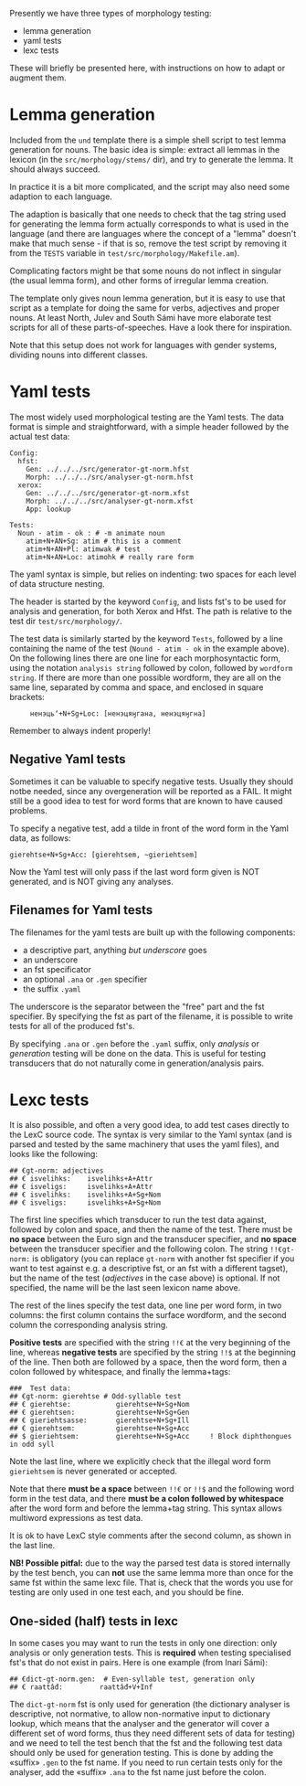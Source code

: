 Presently we have three types of morphology testing:

* lemma generation
* yaml tests
* lexc tests

These will briefly be presented here, with instructions on how to adapt or
augment them.

# Lemma generation

Included from the `und` template there is a simple shell script to test lemma
generation for nouns. The basic idea is simple: extract all lemmas in the
lexicon (in the `src/morphology/stems/` dir), and try to generate the lemma.
It should always succeed.

In practice it is a bit more complicated, and the script may also need some
adaption to each language.

The adaption is basically that one needs to check that the tag string used for
generating the lemma form actually corresponds to what is used in the language
(and there are languages where the concept of a "lemma" doesn't make that much
sense - if that is so, remove the test script by removing it from the `TESTS`
variable in `test/src/morphology/Makefile.am`).

Complicating factors might be that some nouns do not inflect in singular (the
usual lemma form), and other forms of irregular lemma creation.

The template only gives noun lemma generation, but it is easy to use that script
as a template for doing the same for verbs, adjectives and proper nouns. At least
North, Julev and South Sámi have more elaborate test scripts for all of these
parts-of-speeches. Have a look there for inspiration.

Note that this setup does not work for languages with gender systems, dividing
nouns into different classes.

# Yaml tests

The most widely used morphological testing are the Yaml tests. The data format
is simple and straightforward, with a simple header followed by the actual test
data:

```
Config:
  hfst:
    Gen: ../../../src/generator-gt-norm.hfst
    Morph: ../../../src/analyser-gt-norm.hfst
  xerox:
    Gen: ../../../src/generator-gt-norm.xfst
    Morph: ../../../src/analyser-gt-norm.xfst
    App: lookup

Tests:
  Noun - atim - ok : # -m animate noun
    atim+N+AN+Sg: atim # this is a comment
    atim+N+AN+Pl: atimwak # test
    atim+N+AN+Loc: atimohk # really rare form
```

The yaml syntax is simple, but relies on indenting: two spaces for each level of
data structure nesting.

The header is started by the keyword `Config`, and lists fst's to be used for
analysis and generation, for both Xerox and Hfst. The path is relative to the
test dir `test/src/morphology/`.

The test data is similarly started by the keyword `Tests`, followed by a line
containing the name of the test (`Nound - atim - ok` in the example above).
On the following lines there are one line for each morphosyntactic form, using
the notation `analysis string` followed by colon, followed by
`wordform string`. If there are more than one possible wordform, they are all
on the same line, separated by comma and space, and enclosed in square brackets:

```
     ненэцьʼ+N+Sg+Loc: [ненэцяӈгана, ненэцяӈгна]
```

Remember to always indent properly!

## Negative Yaml tests

Sometimes it can be valuable to specify negative tests. Usually they should
notbe needed, since any overgeneration will be reported as a FAIL. It might
still be a good idea to test for word forms that are known to have caused
problems.

To specify a negative test, add a tilde in front of the word form in the Yaml
data, as follows:

```
gierehtse+N+Sg+Acc: [gierehtsem, ~gieriehtsem]
```

Now the Yaml test will only pass if the last word form given is NOT generated,
and is NOT giving any analyses.

## Filenames for Yaml tests

The filenames for the yaml tests are built up with the following components:

* a descriptive part, anything *but underscore* goes
* an underscore
* an fst specificator
* an optional `.ana` or `.gen` specifier
* the suffix `.yaml`

The underscore is the separator between the "free" part and the fst specifier.
By specifying the fst as part of the filename, it is possible to write tests for
all of the produced fst's.

By specifying `.ana` or `.gen` before the `.yaml` suffix, only
*analysis* or *generation* testing will be done on the data. This is useful
for testing transducers that do not naturally come in generation/analysis pairs.

# Lexc tests

It is also possible, and often a very good idea, to add test cases directly to
the LexC source code. The syntax is very similar to the Yaml syntax (and is
parsed and tested by the same machinery that uses the yaml files), and looks
like the following:

```
## €gt-norm: adjectives
## € isvelihks:    isvelihks+A+Attr
## € isveligs:     isvelihks+A+Attr
## € isvelihks:    isvelihks+A+Sg+Nom
## € isveligs:     isvelihks+A+Sg+Nom
```

The first line specifies which transducer to run the test data against, followed
by colon and space, and then the name of the test. There must be **no space**
between the Euro sign and the transducer specifier, and **no space** between the
transducer specifier and the following colon. The string `!!€gt-norm:` is
obligatory (you can replace `gt-norm` with another fst specifier if you want
to test against e.g. a descriptive fst, or an fst with a different tagset), but
the name of the test (*adjectives* in the case above) is optional. If not
specified, the name will be the last seen lexicon name above.

The rest of the lines specify the test data, one line per word form, in two
columns: the first column contains the surface wordform, and the second column
the corresponding analysis string.

**Positive tests** are specified with the string `!!€` at the very beginning
of the line, whereas **negative tests** are specified by the string `!!$` at
the beginning of the line. Then both are followed by a space, then the word
form, then a colon followed by whitespace, and finally the lemma+tags:

```
###  Test data:
## €gt-norm: gierehtse # Odd-syllable test
## € gierehtse:           gierehtse+N+Sg+Nom
## € gierehtsen:          gierehtse+N+Sg+Gen
## € gieriehtsasse:       gierehtse+N+Sg+Ill
## € gierehtsem:          gierehtse+N+Sg+Acc
## $ gieriehtsem:         gierehtse+N+Sg+Acc     ! Block diphthongues in odd syll
```

Note the last line, where we explicitly check that the illegal word form
`gieriehtsem` is never generated or accepted.

Note that there **must be a space** between `!!€` or `!!$` and the following
word form in the test data, and there **must be a colon followed by whitespace**
after the word form and before the lemma+tag string. This syntax allows
multiword expressions as test data.

It is ok to have LexC style comments after the second column, as shown in the
last line.

**NB! Possible pitfal:** due to the way the parsed test data is stored internally
by the test bench, you can **not** use the same lemma more than once for the same
fst within the same lexc file. That is, check that the words you use for testing
are only used in one test each, and you should be fine.

## One-sided (half) tests in lexc

In some cases you may want to run the tests in only one direction: only analysis
or only generation tests. This is **required** when testing specialised fst's
that do not exist in pairs. Here is one example (from Inari Sámi):

```
## €dict-gt-norm.gen:  # Even-syllable test, generation only
## € raattâđ:         raattâđ+V+Inf
```

The `dict-gt-norm` fst is only used for generation (the dictionary analyser
is descriptive, not normative, to allow non-normative input to dictionary lookup,
which means that the analyser and the generator will cover a different set of
word forms, thus they need different sets of data for testing)
and we need to tell the test bench that the fst and the following test data
should only be used for generation testing. This is done by adding the «suffix»
`.gen` to the fst name. If you need to run certain tests only for the analyser,
add the «suffix» `.ana` to the fst name just before the colon.
